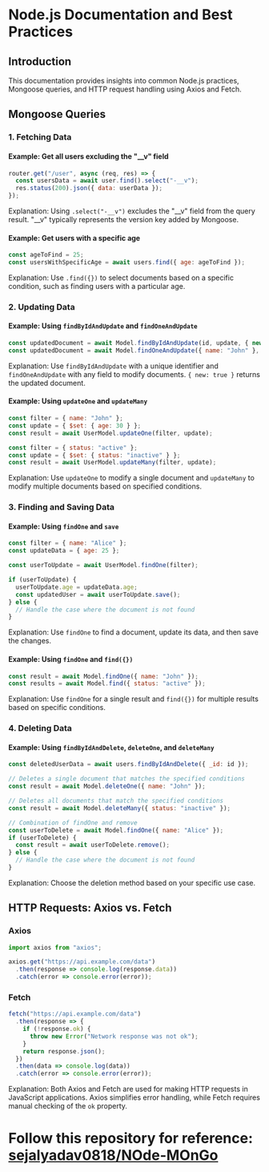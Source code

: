 # Node.js Documentation and Best Practices
## Introduction

This documentation provides insights into common Node.js practices, Mongoose queries, and HTTP request handling using Axios and Fetch.

## Mongoose Queries

### 1. Fetching Data

#### Example: Get all users excluding the "__v" field

```javascript
router.get("/user", async (req, res) => {
  const usersData = await user.find().select("-__v");
  res.status(200).json({ data: userData });
});
```

Explanation: Using `.select("-__v")` excludes the "__v" field from the query result. "__v" typically represents the version key added by Mongoose.

#### Example: Get users with a specific age

```javascript
const ageToFind = 25;
const usersWithSpecificAge = await users.find({ age: ageToFind });
```

Explanation: Use `.find({})` to select documents based on a specific condition, such as finding users with a particular age.

### 2. Updating Data

#### Example: Using `findByIdAndUpdate` and `findOneAndUpdate`

```javascript
const updatedDocument = await Model.findByIdAndUpdate(id, update, { new: true });
const updatedDocument = await Model.findOneAndUpdate({ name: "John" }, update, { new: true });
```

Explanation: Use `findByIdAndUpdate` with a unique identifier and `findOneAndUpdate` with any field to modify documents. `{ new: true }` returns the updated document.

#### Example: Using `updateOne` and `updateMany`

```javascript
const filter = { name: "John" };
const update = { $set: { age: 30 } };
const result = await UserModel.updateOne(filter, update);

const filter = { status: "active" };
const update = { $set: { status: "inactive" } };
const result = await UserModel.updateMany(filter, update);
```

Explanation: Use `updateOne` to modify a single document and `updateMany` to modify multiple documents based on specified conditions.

### 3. Finding and Saving Data

#### Example: Using `findOne` and `save`

```javascript
const filter = { name: "Alice" };
const updateData = { age: 25 };

const userToUpdate = await UserModel.findOne(filter);

if (userToUpdate) {
  userToUpdate.age = updateData.age;
  const updatedUser = await userToUpdate.save();
} else {
  // Handle the case where the document is not found
}
```

Explanation: Use `findOne` to find a document, update its data, and then save the changes.

#### Example: Using `findOne` and `find({})`

```javascript
const result = await Model.findOne({ name: "John" });
const results = await Model.find({ status: "active" });
```

Explanation: Use `findOne` for a single result and `find({})` for multiple results based on specific conditions.

### 4. Deleting Data

#### Example: Using `findByIdAndDelete`, `deleteOne`, and `deleteMany`

```javascript
const deletedUserData = await users.findByIdAndDelete({ _id: id });

// Deletes a single document that matches the specified conditions
const result = await Model.deleteOne({ name: "John" });

// Deletes all documents that match the specified conditions
const result = await Model.deleteMany({ status: "inactive" });

// Combination of findOne and remove
const userToDelete = await Model.findOne({ name: "Alice" });
if (userToDelete) {
  const result = await userToDelete.remove();
} else {
  // Handle the case where the document is not found
}
```

Explanation: Choose the deletion method based on your specific use case.

## HTTP Requests: Axios vs. Fetch

### Axios

```javascript
import axios from "axios";

axios.get("https://api.example.com/data")
  .then(response => console.log(response.data))
  .catch(error => console.error(error));
```

### Fetch

```javascript
fetch("https://api.example.com/data")
  .then(response => {
    if (!response.ok) {
      throw new Error("Network response was not ok");
    }
    return response.json();
  })
  .then(data => console.log(data))
  .catch(error => console.error(error));
```

Explanation: Both Axios and Fetch are used for making HTTP requests in JavaScript applications. Axios simplifies error handling, while Fetch requires manual checking of the `ok` property.

# Follow this repository for reference: [sejalyadav0818/NOde-MOnGo](https://github.com/sejalyadav0818/NOde-MOnGo)


